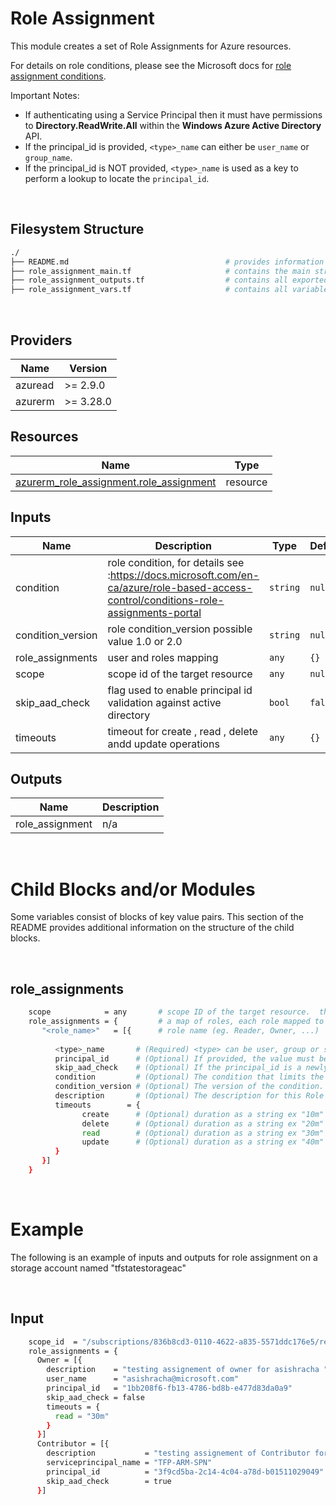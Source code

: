 # Role Assignment

This module creates a set of Role Assignments for Azure resources.

For details on role conditions, please see the Microsoft docs for [role assignment conditions](https://docs.microsoft.com/en-ca/azure/role-based-access-control/conditions-role-assignments-portal).

Important Notes:
* If authenticating using a Service Principal then it must have permissions to **Directory.ReadWrite.All** within the **Windows Azure Active Directory** API.
* If the principal_id is provided, `<type>_name` can either be `user_name` or `group_name`.
* If the principal_id is NOT provided, `<type>_name` is used as a key to perform a lookup to locate the `principal_id`.

<br />

## Filesystem Structure
```bash
./
├── README.md                                   # provides information about all variables declared in the role_assignment module
├── role_assignment_main.tf                     # contains the main structure of the module  
├── role_assignment_outputs.tf                  # contains all exported variables (outputs)
├── role_assignment_vars.tf                     # contains all variable declarations (inputs)
```
<br />

<!-- BEGIN_TF_DOCS -->
## Providers

| Name | Version |
|------|---------|
| azuread | >= 2.9.0 |
| azurerm | >= 3.28.0 |

## Resources

| Name | Type |
|------|------|
| [azurerm_role_assignment.role_assignment](https://registry.terraform.io/providers/hashicorp/azurerm/latest/docs/resources/role_assignment) | resource |

## Inputs

| Name | Description | Type | Default | Required |
|------|-------------|------|---------|:--------:|
| condition | role condition, for details see :https://docs.microsoft.com/en-ca/azure/role-based-access-control/conditions-role-assignments-portal | `string` | `null` | no |
| condition_version | role condition_version possible  value 1.0 or 2.0 | `string` | `null` | no |
| role_assignments | user and roles mapping | `any` | `{}` | no |
| scope | scope id of the target resource | `any` | `null` | no |
| skip_aad_check | flag used to enable principal id validation against active directory | `bool` | `false` | no |
| timeouts | timeout for create , read , delete andd update operations | `any` | `{}` | no |

## Outputs

| Name | Description |
|------|-------------|
| role_assignment | n/a |

<br />

# Child Blocks and/or Modules

Some variables consist of blocks of key value pairs. This section of the README provides additional information on the structure of the child blocks.

<br />

<!-- END_TF_DOCS -->

## role_assignments
```bash
    scope            = any       # scope ID of the target resource.  this can be any Azure resource ID.
    role_assignments = {         # a map of roles, each role mapped to one or several identities (user, group and/or service principal)
       "<role_name>"   = [{      # role name (eg. Reader, Owner, ...)
            
          <type>_name       # (Required) <type> can be user, group or serviceprincipal
          principal_id      # (Optional) If provided, the value must be a valid ID  
          skip_aad_check    # (Optional) If the principal_id is a newly-provisioned service principal, set this value to true in order to skip the Azure Active Directory check (it may fail due to to true in order to skip the Azure Active Directory check (it may fail due to replication lag.  This argument is only valid if the principal_id is a service principal identity.  The role assignment will fail if it isn't a service principal identity.  Defaults to false.
          condition         # (Optional) The condition that limits the resources that the role can be assigned to. Changing this forces a new resource to be created.
          condition_version # (Optional) The version of the condition. Possible values are 1.0 or 2.0. Changing this forces a new resource to be created.
          description       # (Optional) The description for this Role Assignment. Changing this forces a new resource to be created.
          timeouts        = {
                create      # (Optional) duration as a string ex "10m" or "2h"
                delete      # (Optional) duration as a string ex "20m" or "2h"
                read        # (Optional) duration as a string ex "30m" or "2h"
                update      # (Optional) duration as a string ex "40m" or "2h"
          }
       }]
    }
```
<br />

# Example
                    
The following is an example of inputs and outputs for role assignment on a storage account named "tfstatestorageac"
                    
<br />

## Input

```bash 
    scope_id  = "/subscriptions/836b8cd3-0110-4622-a835-5571ddc176e5/resourceGroups/Tfstate-RG/providers/Microsoft.Storage/storageAccounts/tfstatestorageac"
    role_assignments = {
      Owner = [{
        description    = "testing assignement of owner for asishracha "
        user_name      = "asishracha@microsoft.com"
        principal_id   = "1bb208f6-fb13-4786-bd8b-e477d83da0a9"
        skip_aad_check = false
        timeouts = {
          read = "30m"
        }
      }]
      Contributor = [{
        description           = "testing assignement of Contributor for SPN"
        serviceprincipal_name = "TFP-ARM-SPN"
        principal_id          = "3f9cd5ba-2c14-4c04-a78d-b01511029049"
        skip_aad_check        = true
      }]
```
<br />

